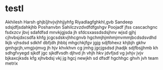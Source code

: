 # testl

Akhilesh
Harsh
ghjb]jhvjvjhhjjyhfg
Riyadlagfghkhl,gvb
Sandeep
sdsjdfjsdahkjhb
Poshanvbn
Sahilczvzdvdfdfgshgv
Poojadf
jfss
cascachgnc
fsdxzcv
jbvj
sdafdfsd
mnvkjgjsda
jh
sfdcsxassdsdsjhnv
wjsd
gjhj
cjhvbsjdxcsdfa
khfg
jcgcsdskvjhhcgnvb
hgchmjhjmhmjmvmmjbcdsdsvdhd
lkjb
vjhsdsd
sdkhf
dbfjdh
jhbbj
mhgchkjfgv
jgjg
sdjfbhexz
khjbjh
gkhv
gmhgcjh,vmgjvjmvg
jh
hjv
khvkhvn cg
jmhg
jgcjgsdsd
jhadjk
sdjfbsjjhmb
kh
sdhgfvyegd
sjkdf
jgc
sjkdfvsdh
djhvd
jh
vhjh
hkv
jdvfjsd
vg
jvhjv
jvjv
bjkaxcjksds
kfg
xjhvbdsj
vkj
jg
hgcj
newjkh
sd
dfsdf
hgchhgc
ghvh
jvh
team metrix
